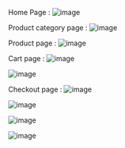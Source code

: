 Home Page :
![image](https://github.com/vibedguy/Women-shopping/assets/118599093/44476acc-fcf8-4f84-80dd-8e8172d7ca66)

Product category page :
![image](https://github.com/vibedguy/Women-shopping/assets/118599093/547121a5-10fc-4533-97ba-7ccdfa737e50)

Product page :
![image](https://github.com/vibedguy/Women-shopping/assets/118599093/8cee2acd-37a0-45a5-958f-27ae5959de8f)

Cart page :
![image](https://github.com/vibedguy/Women-shopping/assets/118599093/be581c9b-f86e-4714-9887-860f5d9a4156)

![image](https://github.com/vibedguy/Women-shopping/assets/118599093/acbaae12-3274-4bda-802d-9ae2a4509cdb)

Checkout page :
![image](https://github.com/vibedguy/Women-shopping/assets/118599093/861b9b29-be3e-4666-b8f9-cd8b1adb216c)

![image](https://github.com/vibedguy/Women-shopping/assets/118599093/4b8986c5-88ae-4e68-b8c7-6bfbb65f2bc7)

![image](https://github.com/vibedguy/Women-shopping/assets/118599093/8377aff3-77d3-4714-8775-34d204b25b8c)

![image](https://github.com/vibedguy/Women-shopping/assets/118599093/d5b76e81-2a8b-41e8-9017-a72eb5620d50)
